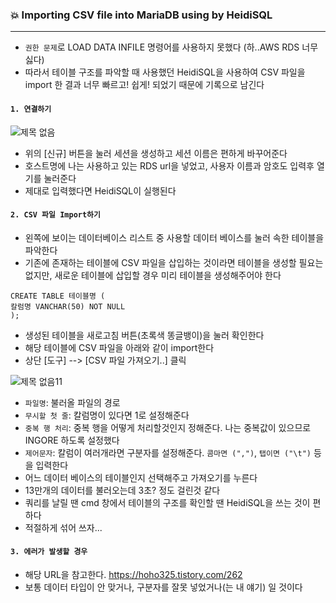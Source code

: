 ### 💥 Importing CSV file into MariaDB using by HeidiSQL

---

- `권한 문제`로 LOAD DATA INFILE 명령어를 사용하지 못했다 (하..AWS RDS 너무 싫다)
- 따라서 테이블 구조를 파악할 때 사용했던 HeidiSQL을 사용하여 CSV 파일을 import 한 결과 너무 빠르고! 쉽게! 되었기 때문에 기록으로 남긴다

#### `1. 연결하기`

![제목 없음](https://user-images.githubusercontent.com/69948723/106222932-d7de9c80-6223-11eb-8565-575d6c941570.png)

- 위의 [신규] 버튼을 눌러 세션을 생성하고 세션 이름은 편하게 바꾸어준다
- 호스트명에 나는 사용하고 있는 RDS url을 넣었고, 사용자 이름과 암호도 입력후 열기를 눌러준다
- 제대로 입력했다면 HeidiSQL이 실행된다



#### `2. CSV 파일 Import하기`

- 왼쪽에 보이는 데이터베이스 리스트 중 사용할 데이터 베이스를 눌러 속한 테이블을 파악한다
- 기존에 존재하는 테이블에 CSV 파일을 삽입하는 것이라면 테이블을 생성할 필요는 없지만, 새로운 테이블에 삽입할 경우 미리 테이블을 생성해주어야 한다

``` mariadb
CREATE TABLE 테이블명 (  
칼럼명 VANCHAR(50) NOT NULL
);
```

- 생성된 테이블을 새로고침 버튼(초록색 똥글뱅이)을 눌러 확인한다
- 해당 테이블에 CSV 파일을 아래와 같이 import한다
- 상단 [도구] --> [CSV 파일 가져오기..] 클릭

![제목 없음11](https://user-images.githubusercontent.com/69948723/106223519-e8dbdd80-6224-11eb-9f81-efe8ab9e873a.png)



- `파일명`: 불러올 파일의 경로
- `무시할 첫 줄`: 칼럼명이 있다면 1로 설정해준다
- `중복 행 처리`: 중복 행을 어떻게 처리할것인지 정해준다. 나는 중복값이 있으므로 INGORE 하도록 설정했다
- `제어문자`: 칼럼이 여러개라면 구분자를 설정해준다. `콤마면 (",")`, `탭이면 ("\t")` 등을 입력한다
- 어느 데이터 베이스의 테이블인지 선택해주고 가져오기를 누른다
- 13만개의 데이터를 불러오는데 3초? 정도 걸린것 같다
- 쿼리를 날릴 땐 cmd 창에서 테이블의 구조를 확인할 땐 HeidiSQL을 쓰는 것이 편하다
- 적절하게 섞어 쓰자...

#### `3. 에러가 발생할 경우`

- 해당 URL을 참고한다. https://hoho325.tistory.com/262
- 보통 데이터 타입이 안 맞거나, 구분자를 잘못 넣었거나(는 내 얘기) 일 것이다